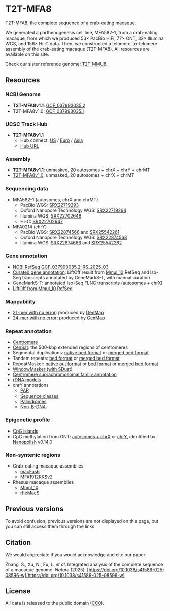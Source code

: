 # T2T-MFA8

T2T-MFA8, the complete sequence of a crab-eating macaque.

We generated a parthenogenesis cell line, MFA582-1, from a crab-eating macaque, from which we produced 53× PacBio HiFi, 77× ONT, 32× Illumina WGS, and 156× Hi-C data. Then, we constructed a telomere-to-telomere assembly of the crab-eating macaque (T2T-MFA8). All resources are available on this site.

Check our sister reference genome: [T2T-MMU8](https://github.com/zhang-shilong/T2T-MMU8).

## Resources

### NCBI Genome

- **T2T-MFA8v1.1**: [GCF\_037993035.2](https://www.ncbi.nlm.nih.gov/datasets/genome/GCF_037993035.2)
- T2T-MFA8v1.0: [GCF\_037993035.1](https://www.ncbi.nlm.nih.gov/datasets/genome/GCF_037993035.1)

### UCSC Track Hub

- **T2T-MFA8v1.1**
  - Hub connect: [US](https://genome.ucsc.edu/cgi-bin/hgTracks?hubUrl=https://synplotter.sjtu.edu.cn/disk2/T2TMacaqueHub/hub.txt&genome=T2T-MFA8v1.1&position=lastDbPos) / [Euro](https://genome-euro.ucsc.edu/cgi-bin/hgTracks?hubUrl=https://synplotter.sjtu.edu.cn/disk2/T2TMacaqueHub/hub.txt&genome=T2T-MFA8v1.1&position=lastDbPos) / [Asia](https://genome-asia.ucsc.edu/cgi-bin/hgTracks?hubUrl=https://synplotter.sjtu.edu.cn/disk2/T2TMacaqueHub/hub.txt&genome=T2T-MFA8v1.1&position=lastDbPos)
  - [Hub URL](https://synplotter.sjtu.edu.cn/disk2/T2TMacaqueHub/hub.txt)

### Assembly

- [**T2T-MFA8v1.1**](https://synplotter.sjtu.edu.cn/disk2/T2T-MFA8/v1.1/T2T-MFA8v1.1.AXYM.no_mask.fasta.gz): unmasked, 20 autosomes + chrX + chrY + chrMT
- [T2T-MFA8v1.0](https://synplotter.sjtu.edu.cn/disk2/T2T-MFA8/v1.0/T2T-MFA8v1.0.fasta.gz): unmasked, 20 autosomes + chrX + chrMT

### Sequencing data

- MFA582-1 (autosomes, chrX and chrMT)
  - PacBio WGS: [SRX22719293](https://www.ncbi.nlm.nih.gov/sra/SRX22719293)
  - Oxford Nanopore Technology WGS: [SRX22719294](https://www.ncbi.nlm.nih.gov/sra/SRX22719294)
  - Illumina WGS: [SRX22702646](https://www.ncbi.nlm.nih.gov/sra/SRX22702646)
  - Hi-C: [SRX22702647](https://www.ncbi.nlm.nih.gov/sra/SRX22702647)
- MFA0214 (chrY)
  - PacBio WGS: [SRX22874566](https://www.ncbi.nlm.nih.gov/sra/SRX22874566) and [SRX25542261](https://www.ncbi.nlm.nih.gov/sra/SRX25542261)
  - Oxford Nanopore Technology WGS: [SRX22874568](https://www.ncbi.nlm.nih.gov/sra/SRX22874568)
  - Illumina WGS: [SRX22874666](https://www.ncbi.nlm.nih.gov/sra/SRX22874666) and [SRX25542262](https://www.ncbi.nlm.nih.gov/sra/SRX25542262)

### Gene annotation

- [NCBI RefSeq GCF\_037993035.2-RS\_2025\_03](https://www.ncbi.nlm.nih.gov/datasets/genome/GCF_037993035.2)
- [Curated gene annotation](https://synplotter.sjtu.edu.cn/disk2/T2T-MFA8/v1.1/T2T-MFA8v1.1.curated_gene_annotation.gtf.gz): LiftOff result from [Mmul\_10](https://www.ncbi.nlm.nih.gov/datasets/genome/GCF_003339765.1/) RefSeq and lso-Seq transcripts annotated by GeneMarkS-T, with manual curation
- [GeneMarkS-T](https://synplotter.sjtu.edu.cn/disk2/T2T-MFA8/v1.0/T2T-MFA8v1.0.GeneMarkST.gtf.gz): annotated Iso-Seq FLNC transcripts (autosomes + chrX)
- [LiftOff from Mmul\_10 RefSeq](https://synplotter.sjtu.edu.cn/disk2/T2T-MFA8/v1.1/T2T-MFA8v1.1.liftoff_Mmul_10.polished.gff3.gz)

### Mappability
- [21-mer with no error](https://synplotter.sjtu.edu.cn/disk2/T2T-MFA8/v1.1/T2T-MFA8v1.1.k21_e0_mappability.bedgraph.gz): produced by [GenMap](https://github.com/cpockrandt/genmap)
- [24-mer with no error](https://synplotter.sjtu.edu.cn/disk2/T2T-MFA8/v1.1/T2T-MFA8v1.1.k24_e0_mappability.bedgraph.gz): produced by [GenMap](https://github.com/cpockrandt/genmap)

### Repeat annotation

- [Centromere](https://synplotter.sjtu.edu.cn/disk2/T2T-MFA8/v1.1/T2T-MFA8v1.1.centromere.bed)
- [CenSat](https://synplotter.sjtu.edu.cn/disk2/T2T-MFA8/v1.1/T2T-MFA8v1.1.CenSat.bed): the 500-kbp extended regions of centromeres
- Segmental duplications: [native bed format](https://synplotter.sjtu.edu.cn/disk2/T2T-MFA8/v1.1/T2T-MFA8v1.1.SDs.bed.gz) or [merged bed format](https://synplotter.sjtu.edu.cn/disk2/T2T-MFA8/v1.1/T2T-MFA8v1.1.SDs.merged.bed.gz)
- Tandem repeats: [bed format](https://synplotter.sjtu.edu.cn/disk2/T2T-MFA8/v1.1/T2T-MFA8v1.1.TRF.bed.gz) or [merged bed format](https://synplotter.sjtu.edu.cn/disk2/T2T-MFA8/v1.1/T2T-MFA8v1.1.TRF.merged.bed.gz)
- RepeatMasker: [native out format](https://synplotter.sjtu.edu.cn/disk2/T2T-MFA8/v1.1/T2T-MFA8v1.1.RepeatMasker_Dfam3.6.RepeatModeler.out.gz) or [bed format](https://synplotter.sjtu.edu.cn/disk2/T2T-MFA8/v1.1/T2T-MFA8v1.1.RepeatMasker_Dfam3.6.RepeatModeler.bed.gz) or [merged bed format](https://synplotter.sjtu.edu.cn/disk2/T2T-MFA8/v1.1/T2T-MFA8v1.1.RepeatMasker_Dfam3.6.RepeatModeler.merged.bed.gz)
- [WindowMasker (with SDust)](https://synplotter.sjtu.edu.cn/disk2/T2T-MFA8/v1.1/T2T-MFA8v1.1.WindowMasker_SDust.bed.gz)
- [Centromere suprachromosomal family annotation](https://synplotter.sjtu.edu.cn/disk2/T2T-MFA8/v1.1/T2T-MFA8v1.1.suprachromosomal_family.bed.gz)
- [rDNA models](https://synplotter.sjtu.edu.cn/disk2/T2T-MFA8/v1.1/T2T-MFA8v1.1.rDNA.bed)
- chrY annotations
  - [PAR](https://synplotter.sjtu.edu.cn/disk2/T2T-MFA8/v1.1/T2T-MFA8v1.1.PAR.bed)
  - [Sequence classes](https://synplotter.sjtu.edu.cn/disk2/T2T-MFA8/v1.1/T2T-MFA8v1.1.chrY_sequence_class.bed)
  - [Palindromes](https://synplotter.sjtu.edu.cn/disk2/T2T-MFA8/v1.1/T2T-MFA8v1.1.chrY_palindromes.bedpe)
  - [Non-B-DNA](https://synplotter.sjtu.edu.cn/disk2/T2T-MFA8/v1.1/T2T-MFA8v1.1.chrY_non_B_DNA.bed)

### Epigenetic profile

- [CpG islands](https://synplotter.sjtu.edu.cn/disk2/T2T-MFA8/v1.1/T2T-MFA8v1.1.CpG_islands.bed.gz)
- CpG methylation from ONT: [autosomes + chrX](https://synplotter.sjtu.edu.cn/disk2/T2T-MFA8/v1.1/T2T-MFA8v1.1.ONT_methylation.nanopolish_v0.14.0.AX.bed.gz) or [chrY](https://synplotter.sjtu.edu.cn/disk2/T2T-MFA8/v1.1/T2T-MFA8v1.1.ONT_methylation.nanopolish_v0.14.0.Y.bed.gz), identified by [Nanopolish](https://github.com/jts/nanopolish) v0.14.0

### Non-syntenic regions

- Crab-eating macaque assemblies
  - [macFas6](https://synplotter.sjtu.edu.cn/disk2/T2T-MFA8/v1.0/T2T-MFA8v1.0.non_syntenic_regions_to_macFas6.bed.gz)
  - [MFA1912RKSv2](https://synplotter.sjtu.edu.cn/disk2/T2T-MFA8/v1.0/T2T-MFA8v1.0.non_syntenic_regions_to_MFA1912RKSv2.bed.gz)
- Rhesus macaque assemblies
  - [Mmul\_10](https://synplotter.sjtu.edu.cn/disk2/T2T-MFA8/v1.0/T2T-MFA8v1.0.non_syntenic_regions_to_Mmul_10.bed.gz)
  - [rheMacS](https://synplotter.sjtu.edu.cn/disk2/T2T-MFA8/v1.0/T2T-MFA8v1.0.non_syntenic_regions_to_rheMacS.bed.gz)

## Previous versions

To avoid confusion, previous versions are not displayed on this page, but you can still access them through the links.

## Citation

We would appreciate if you would acknowledge and cite our paper:

Zhang, S., Xu, N., Fu, L. *et al*. Integrated analysis of the complete sequence of a macaque genome. *Nature* (2025). [https://doi.org/10.1038/s41586-025-08596-w](https://doi.org/10.1038/s41586-025-08596-w)

## License

All data is released to the public domain ([CC0](https://creativecommons.org/publicdomain/zero/1.0/)).
